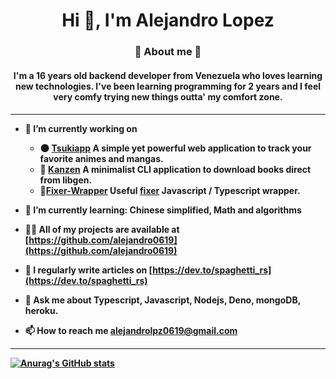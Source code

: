 <h1 align="center">Hi 👋, I'm Alejandro Lopez</h1>
<h3 align="center"> 💫 About me 💫 </h3>
<h4 align="center ">I'm a 16 years old backend developer from Venezuela who loves learning new technologies. I've been learning programming for 2 years and I feel very comfy trying new things outta' my comfort zone. <h4>

----
- 🔭 I’m currently working on 
  -  🌑 [Tsukiapp](https://github.com/orgs/Tsukiapp/) A simple yet powerful web application to track your favorite animes and mangas.
  -  🧨 [Kanzen](https://github.com/alejandro0619/Kanzen-CLI) A minimalist CLI application to download books direct from libgen.
  -  💸[Fixer-Wrapper](https://github.com/alejandro0619/Fixer-wrapper) Useful [fixer](https://fixer.io) Javascript / Typescript wrapper.
  
- 🌱 I’m currently learning: **Chinese simplified, Math and algorithms**
- 👨‍💻 All of my projects are available at [https://github.com/alejandro0619](https://github.com/alejandro0619)
- 📝 I regularly write articles on [https://dev.to/spaghetti_rs](https://dev.to/spaghetti_rs)
- 💬 Ask me about **Typescript, Javascript, Nodejs, Deno, mongoDB, heroku.**
- 📫 How to reach me **alejandrolpz0619@gmail.com**

----
[![Anurag's GitHub stats](https://github-readme-stats.vercel.app/api?username=alejandro0619&show_icons=true)](https://github.com/anuraghazra/github-readme-stats)


